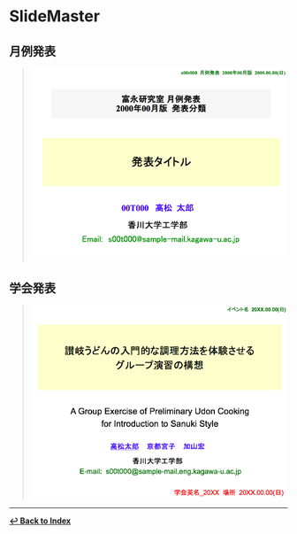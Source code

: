 # SlideMaster

## 月例発表

> ![](./elements/example1.png)

## 学会発表

> ![](./elements/example2.png)

- - -

**[↩ Back to Index](../../README.md)**
